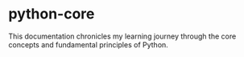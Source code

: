 # python-core
This documentation chronicles my learning journey through the core concepts and fundamental principles of Python.
